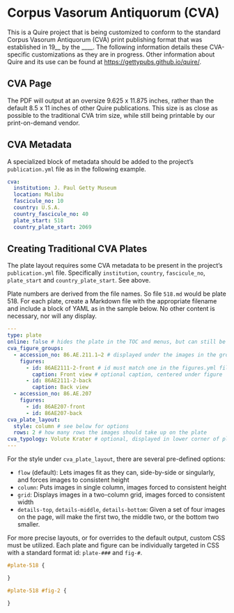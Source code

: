 # Corpus Vasorum Antiquorum (CVA)

This is a Quire project that is being customized to conform to the standard Corpus Vasorum Antiquorum (CVA) print publishing format that was established in 19__ by the ____. The following information details these CVA-specific customizations as they are in progress. Other information about Quire and its use can be found at https://gettypubs.github.io/quire/.

## CVA Page

The PDF will output at an oversize 9.625 x 11.875 inches, rather than the default 8.5 x 11 inches of other Quire publications. This size is as close as possible to the traditional CVA trim size, while still being printable by our print-on-demand vendor.

## CVA Metadata

A specialized block of metadata should be added to the project’s `publication.yml` file as in the following example.

```yaml
cva:
  institution: J. Paul Getty Museum
  location: Malibu
  fascicule_no: 10
  country: U.S.A.
  country_fascicule_no: 40
  plate_start: 518
  country_plate_start: 2069
```

## Creating Traditional CVA Plates

The plate layout requires some CVA metadata to be present in the project’s `publication.yml` file. Specifically `institution`, `country`, `fascicule_no`, `plate_start` and `country_plate_start`. See above.

Plate numbers are derived from the file names. So file `518.md` would be plate 518. For each plate, create a Markdown file with the appropriate filename and include a block of YAML as in the sample below. No other content is necessary, nor will any display.

```yaml
---
type: plate
online: false # hides the plate in the TOC and menus, but can still be linked to
cva_figure_groups:
  - accession_no: 86.AE.211.1–2 # displayed under the images in the group
    figures:
      - id: 86AE2111-2-front # id must match one in the figures.yml file
        caption: Front view # optional caption, centered under figure
      - id: 86AE2111-2-back
        caption: Back view
  - accession_no: 86.AE.207
    figures:
      - id: 86AE207-front
      - id: 86AE207-back
cva_plate_layout:
  style: column # see below for options
  rows: 2 # how many rows the images should take up on the plate
cva_typology: Volute Krater # optional, displayed in lower corner of plate
---
```

For the style under `cva_plate_layout`, there are several pre-defined options:

  - `flow` (default): Lets images fit as they can, side-by-side or singularly, and forces images to consistent height
  - `column`: Puts images in single column, images forced to consistent height
  - `grid`: Displays images in a two-column grid, images forced to consistent width
  - `details-top`, `details-middle`, `details-bottom`: Given a set of four images on the page, will make the first two, the middle two, or the bottom two smaller.

For more precise layouts, or for overrides to the default output, custom CSS must be utilized. Each plate and figure can be individually targeted in CSS with a standard format id: `plate-###` and `fig-#`.

```css
#plate-518 {

}
```

```css
#plate-518 #fig-2 {

}
```
